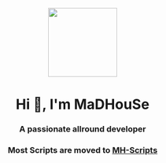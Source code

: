 <p align="center">
    <img width="140" src="https://icons.iconarchive.com/icons/iconarchive/red-orb-alphabet/128/Letter-M-icon.png" />  
    <h1 align="center">Hi 👋, I'm MaDHouSe</h1>
    <h3 align="center">A passionate allround developer</h3>
    <h3 align="center">Most Scripts are moved to <a href="https://github.com/MH-Scripts">MH-Scripts</a></h3>   
</p>
